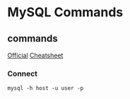 
# MySQL Commands

## commands

[Official](https://dev.mysql.com/doc/refman/8.0/en/tutorial.html)
[Cheatsheet](https://devhints.io/mysql)


### Connect
```
mysql -h host -u user -p
```





